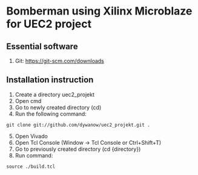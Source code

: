 # Bomberman using Xilinx Microblaze for UEC2 project

## Essential software

1. Git: https://git-scm.com/downloads


## Installation instruction

1. Create a directory uec2_projekt
2. Open cmd
3. Go to newly created directory (cd)
4. Run the following command:

```
git clone git://github.com/dywanow/uec2_projekt.git .
```

5. Open Vivado
6. Open Tcl Console (Window -> Tcl Console or Ctrl+Shift+T)
7. Go to previously created directory (cd {directory})
8. Run command:

```
source ./build.tcl
```